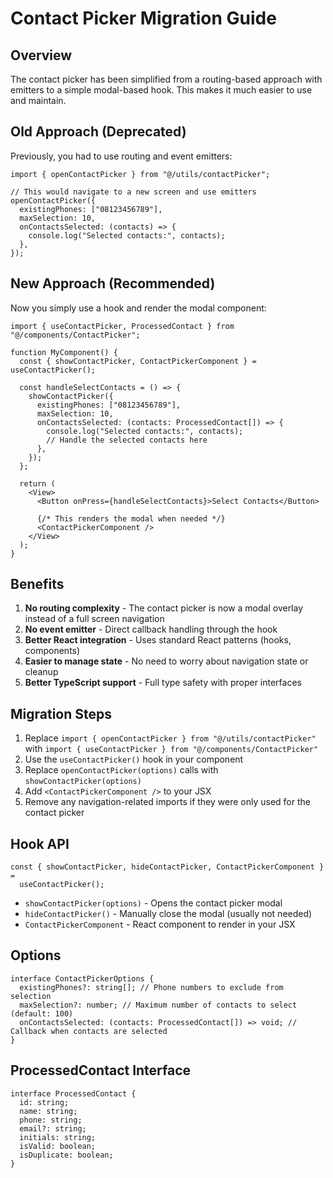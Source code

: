 # Contact Picker Migration Guide

## Overview

The contact picker has been simplified from a routing-based approach with emitters to a simple modal-based hook. This makes it much easier to use and maintain.

## Old Approach (Deprecated)

Previously, you had to use routing and event emitters:

```tsx
import { openContactPicker } from "@/utils/contactPicker";

// This would navigate to a new screen and use emitters
openContactPicker({
  existingPhones: ["08123456789"],
  maxSelection: 10,
  onContactsSelected: (contacts) => {
    console.log("Selected contacts:", contacts);
  },
});
```

## New Approach (Recommended)

Now you simply use a hook and render the modal component:

```tsx
import { useContactPicker, ProcessedContact } from "@/components/ContactPicker";

function MyComponent() {
  const { showContactPicker, ContactPickerComponent } = useContactPicker();

  const handleSelectContacts = () => {
    showContactPicker({
      existingPhones: ["08123456789"],
      maxSelection: 10,
      onContactsSelected: (contacts: ProcessedContact[]) => {
        console.log("Selected contacts:", contacts);
        // Handle the selected contacts here
      },
    });
  };

  return (
    <View>
      <Button onPress={handleSelectContacts}>Select Contacts</Button>

      {/* This renders the modal when needed */}
      <ContactPickerComponent />
    </View>
  );
}
```

## Benefits

1. **No routing complexity** - The contact picker is now a modal overlay instead of a full screen navigation
2. **No event emitter** - Direct callback handling through the hook
3. **Better React integration** - Uses standard React patterns (hooks, components)
4. **Easier to manage state** - No need to worry about navigation state or cleanup
5. **Better TypeScript support** - Full type safety with proper interfaces

## Migration Steps

1. Replace `import { openContactPicker } from "@/utils/contactPicker"` with `import { useContactPicker } from "@/components/ContactPicker"`
2. Use the `useContactPicker()` hook in your component
3. Replace `openContactPicker(options)` calls with `showContactPicker(options)`
4. Add `<ContactPickerComponent />` to your JSX
5. Remove any navigation-related imports if they were only used for the contact picker

## Hook API

```tsx
const { showContactPicker, hideContactPicker, ContactPickerComponent } =
  useContactPicker();
```

- `showContactPicker(options)` - Opens the contact picker modal
- `hideContactPicker()` - Manually close the modal (usually not needed)
- `ContactPickerComponent` - React component to render in your JSX

## Options

```tsx
interface ContactPickerOptions {
  existingPhones?: string[]; // Phone numbers to exclude from selection
  maxSelection?: number; // Maximum number of contacts to select (default: 100)
  onContactsSelected: (contacts: ProcessedContact[]) => void; // Callback when contacts are selected
}
```

## ProcessedContact Interface

```tsx
interface ProcessedContact {
  id: string;
  name: string;
  phone: string;
  email?: string;
  initials: string;
  isValid: boolean;
  isDuplicate: boolean;
}
```

